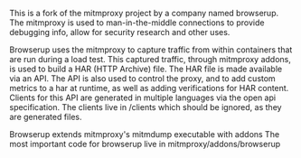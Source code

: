 This is a fork of the mitmproxy project by a company named browserup. The mitmproxy 
is used to man-in-the-middle connections to provide debugging info, allow for security research
and other uses.

Browserup uses the mitmproxy to capture traffic from within containers that are run during a load test.
This captured traffic, through mitmproxy addons, is used to build a HAR (HTTP Archive) file. The HAR
file is made available via an API.  The API is also used to control the proxy, and to add custom metrics
to a har at runtime, as well as adding verifications for HAR content. Clients for 
this API are generated in multiple languages via the open api specification.  The clients live in /clients
which should be ignored, as they are generated files.

Browserup extends mitmproxy's mitmdump executable with addons 
The most important code for browserup live in mitmproxy/addons/browserup
